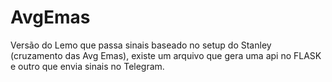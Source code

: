 # AvgEmas

Versão do Lemo que passa sinais baseado no setup do Stanley (cruzamento das Avg Emas), existe um arquivo que gera uma api no FLASK e outro que envia sinais no Telegram.